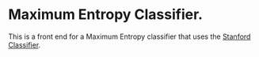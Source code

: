 # Maximum Entropy Classifier.

This is a front end for a Maximum Entropy classifier that uses the 
<a href = "https://nlp.stanford.edu/software/classifier.shtml">
Stanford Classifier</a>.


